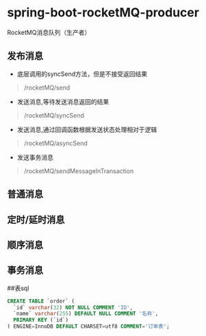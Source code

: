 # spring-boot-rocketMQ-producer

RocketMQ消息队列（生产者）

## 发布消息

- 底层调用的syncSend方法，但是不接受返回结果
> /rocketMQ/send
- 发送消息,等待发送消息返回的结果
> /rocketMQ/syncSend
- 发送消息,通过回调函数根据发送状态处理相对于逻辑
> /rocketMQ/asyncSend
- 发送事务消息
> /rocketMQ/sendMessageInTransaction

## 普通消息


## 定时/延时消息

## 顺序消息

## 事务消息









##表sql
````sql
CREATE TABLE `order` (
  `id` varchar(32) NOT NULL COMMENT 'ID',
  `name` varchar(255) DEFAULT NULL COMMENT '名称',
  PRIMARY KEY (`id`)
) ENGINE=InnoDB DEFAULT CHARSET=utf8 COMMENT='订单表';
````



